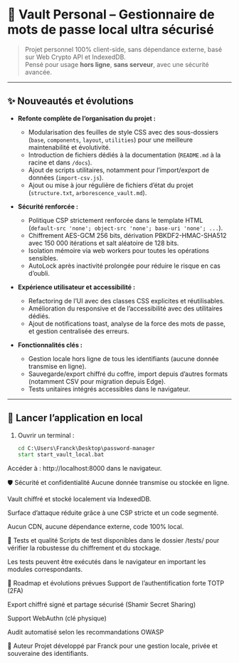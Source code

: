 # 🔐 Vault Personal – Gestionnaire de mots de passe local ultra sécurisé

> Projet personnel 100% client-side, sans dépendance externe, basé sur Web Crypto API et IndexedDB.  
> Pensé pour usage **hors ligne**, **sans serveur**, avec une sécurité avancée.

---

## ✨ Nouveautés et évolutions

- **Refonte complète de l’organisation du projet :**
  - Modularisation des feuilles de style CSS avec des sous-dossiers (`base`, `components`, `layout`, `utilities`) pour une meilleure maintenabilité et évolutivité.
  - Introduction de fichiers dédiés à la documentation (`README.md` à la racine et dans `/docs`).
  - Ajout de scripts utilitaires, notamment pour l’import/export de données (`import-csv.js`).
  - Ajout ou mise à jour régulière de fichiers d’état du projet (`structure.txt`, `arborescence_vault.md`).

- **Sécurité renforcée :**
  - Politique CSP strictement renforcée dans le template HTML (`default-src 'none'; object-src 'none'; base-uri 'none'; ...`).
  - Chiffrement AES-GCM 256 bits, dérivation PBKDF2-HMAC-SHA512 avec 150 000 itérations et salt aléatoire de 128 bits.
  - Isolation mémoire via web workers pour toutes les opérations sensibles.
  - AutoLock après inactivité prolongée pour réduire le risque en cas d’oubli.

- **Expérience utilisateur et accessibilité :**
  - Refactoring de l’UI avec des classes CSS explicites et réutilisables.
  - Amélioration du responsive et de l’accessibilité avec des utilitaires dédiés.
  - Ajout de notifications toast, analyse de la force des mots de passe, et gestion centralisée des erreurs.

- **Fonctionnalités clés :**
  - Gestion locale hors ligne de tous les identifiants (aucune donnée transmise en ligne).
  - Sauvegarde/export chiffré du coffre, import depuis d’autres formats (notamment CSV pour migration depuis Edge).
  - Tests unitaires intégrés accessibles dans le navigateur.

---

## 🚀 Lancer l’application en local

1. Ouvrir un terminal :
   ```cmd
   cd C:\Users\Franck\Desktop\password-manager
   start start_vault_local.bat
Accéder à : http://localhost:8000 dans le navigateur.

🛡️ Sécurité et confidentialité
Aucune donnée transmise ou stockée en ligne.

Vault chiffré et stocké localement via IndexedDB.

Surface d’attaque réduite grâce à une CSP stricte et un code segmenté.

Aucun CDN, aucune dépendance externe, code 100% local.

🧪 Tests et qualité
Scripts de test disponibles dans le dossier /tests/ pour vérifier la robustesse du chiffrement et du stockage.

Les tests peuvent être exécutés dans le navigateur en important les modules correspondants.

📅 Roadmap et évolutions prévues
Support de l’authentification forte TOTP (2FA)

Export chiffré signé et partage sécurisé (Shamir Secret Sharing)

Support WebAuthn (clé physique)

Audit automatisé selon les recommandations OWASP

👤 Auteur
Projet développé par Franck pour une gestion locale, privée et souveraine des identifiants.
